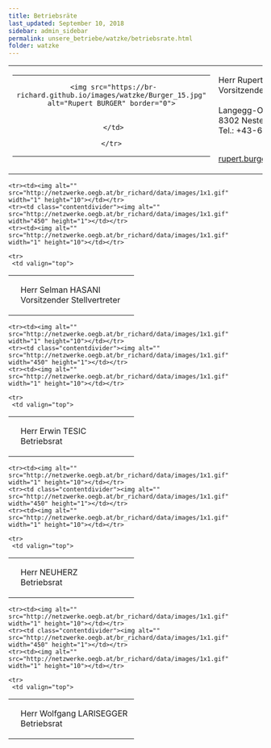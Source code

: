 ```yaml
---
title: Betriebsräte
last_updated: September 10, 2018
sidebar: admin_sidebar
permalink: unsere_betriebe/watzke/betriebsrate.html
folder: watzke
---
```


<tbody><tr>
     <td valign="top">
<!-- cacheInfo : 77f965987b338c334dae20edcd8d1b7a -->
<table cellpadding="0" cellspacing="0" border="0" summary="">
 <tbody><tr>
  <td valign="top" class="lauftext">
   <table cellpadding="0" cellspacing="0" border="0" summary="">
    <tbody><tr>
     <td width="217" class="kontaktimage" align="center" valign="middle">
     
     <img src="https://br-richard.github.io/images/watzke/Burger_15.jpg" alt="Rupert BURGER" border="0">
     
		 
     </td>
     
    </tr>
   </tbody></table>
  </td>
  <td valign="top" class="lauftext" width="217">
   
   <span class="kontaktname">Herr Rupert BURGER </span><br>
   <span class="kontaktfunktion">Vorsitzender</span><br>
   <br>Langegg-Ort 45<br>
   8302 Nestelbach
   <br>Tel.: +43-664 814 14 11
   
   <br><a href="mailto:rupert.burger@outlook.com" class="kontaktemail">rupert.burger@outlook.com</a>
  </td>
 </tr>
 
 
 
 
 
</tbody></table><!-- R:0.011853933334351  --></td>
    </tr>


    <tr><td><img alt="" src="http://netzwerke.oegb.at/br_richard/data/images/1x1.gif" width="1" height="10"></td></tr>
    <tr><td class="contentdivider"><img alt="" src="http://netzwerke.oegb.at/br_richard/data/images/1x1.gif" width="450" height="1"></td></tr>
    <tr><td><img alt="" src="http://netzwerke.oegb.at/br_richard/data/images/1x1.gif" width="1" height="10"></td></tr>

    <tr>
     <td valign="top">
<!-- cacheInfo : be53beeeb5cb507a47c1859ffe075a86 -->
<table cellpadding="0" cellspacing="0" border="0" summary="">
 <tbody><tr>
  <td valign="top" class="lauftext">
   
  </td>
  <td valign="top" class="lauftext" width="217">
   
   <span class="kontaktname">Herr Selman HASANI </span><br>
   <span class="kontaktfunktion">Vorsitzender Stellvertreter</span><br>
   
   
   
   
   
  </td>
 </tr>
 
 
 
 
 
</tbody></table><!-- R:0.017701148986816  --></td>
    </tr>


    <tr><td><img alt="" src="http://netzwerke.oegb.at/br_richard/data/images/1x1.gif" width="1" height="10"></td></tr>
    <tr><td class="contentdivider"><img alt="" src="http://netzwerke.oegb.at/br_richard/data/images/1x1.gif" width="450" height="1"></td></tr>
    <tr><td><img alt="" src="http://netzwerke.oegb.at/br_richard/data/images/1x1.gif" width="1" height="10"></td></tr>

    <tr>
     <td valign="top">
<!-- cacheInfo : dba5070bb8f79f7578865fffa7a85d0a -->
<table cellpadding="0" cellspacing="0" border="0" summary="">
 <tbody><tr>
  <td valign="top" class="lauftext">
   
  </td>
  <td valign="top" class="lauftext" width="217">
   
   <span class="kontaktname">Herr Erwin TESIC </span><br>
   <span class="kontaktfunktion">Betriebsrat</span><br>
   
   
   
   
   
  </td>
 </tr>
 
 
 
 
 
</tbody></table><!-- R:0.017551898956299  --></td>
    </tr>


    <tr><td><img alt="" src="http://netzwerke.oegb.at/br_richard/data/images/1x1.gif" width="1" height="10"></td></tr>
    <tr><td class="contentdivider"><img alt="" src="http://netzwerke.oegb.at/br_richard/data/images/1x1.gif" width="450" height="1"></td></tr>
    <tr><td><img alt="" src="http://netzwerke.oegb.at/br_richard/data/images/1x1.gif" width="1" height="10"></td></tr>

    <tr>
     <td valign="top">
<!-- cacheInfo : a99f2c2a5fe7fa9c7e1de5a16fb6a6d4 -->
<table cellpadding="0" cellspacing="0" border="0" summary="">
 <tbody><tr>
  <td valign="top" class="lauftext">
   
  </td>
  <td valign="top" class="lauftext" width="217">
   
   <span class="kontaktname">Herr NEUHERZ </span><br>
   <span class="kontaktfunktion">Betriebsrat</span><br>
   
   
   
   
   
  </td>
 </tr>
 
 
 
 
 
</tbody></table><!-- R:0.018794059753418  --></td>
    </tr>


    <tr><td><img alt="" src="http://netzwerke.oegb.at/br_richard/data/images/1x1.gif" width="1" height="10"></td></tr>
    <tr><td class="contentdivider"><img alt="" src="http://netzwerke.oegb.at/br_richard/data/images/1x1.gif" width="450" height="1"></td></tr>
    <tr><td><img alt="" src="http://netzwerke.oegb.at/br_richard/data/images/1x1.gif" width="1" height="10"></td></tr>

    <tr>
     <td valign="top">
<!-- cacheInfo : 28c3422e944812ba98685cb0d3484066 -->
<table cellpadding="0" cellspacing="0" border="0" summary="">
 <tbody><tr>
  <td valign="top" class="lauftext">
   
  </td>
  <td valign="top" class="lauftext" width="217">
   
   <span class="kontaktname">Herr Wolfgang LARISEGGER </span><br>
   <span class="kontaktfunktion">Betriebsrat</span><br>
   
   
   
   
   
  </td>
 </tr>
 
 
 
 
 
</tbody></table><!-- R:0.018050193786621  --></td>
    </tr>
<tr><td><img alt="" src="http://netzwerke.oegb.at/br_richard/data/images/1x1.gif" width="1" height="10"></td></tr>
    <tr><td class="contentdivider"><img alt="" src="http://netzwerke.oegb.at/br_richard/data/images/1x1.gif" width="450" height="1"></td></tr>
    
   </tbody>

